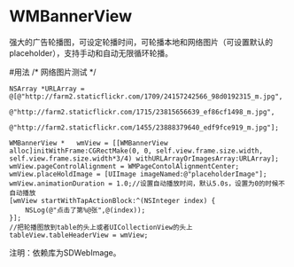 # WMBannerView
强大的广告轮播图，可设定轮播时间，可轮播本地和网络图片（可设置默认的placeholder），支持手动和自动无限循环轮播。


#用法
/*
     网络图片测试
     */
     
     
     
    NSArray *URLArray = @[@"http://farm2.staticflickr.com/1709/24157242566_98d0192315_m.jpg",
                          @"http://farm2.staticflickr.com/1715/23815656639_ef86cf1498_m.jpg",
                          @"http://farm2.staticflickr.com/1455/23888379640_edf9fce919_m.jpg"];
    
    WMBannerView *   wmView = [[WMBannerView alloc]initWithFrame:CGRectMake(0, 0, self.view.frame.size.width, self.view.frame.size.width*3/4) withURLArrayOrImagesArray:URLArray];
    wmView.pageControlAlignment = WMPageContolAlignmentCenter;
    wmView.placeHoldImage = [UIImage imageNamed:@"placeholderImage"];
    wmView.animationDuration = 1.0;//设置自动播放时间，默认5.0s，设置为0的时候不自动播放
    [wmView startWithTapActionBlock:^(NSInteger index) {
        NSLog(@"点击了第%@张",@(index));
    }];
    //把轮播图放到table的头上或者UICollectionView的头上
    tableView.tableHeaderView = wmView;


注明：依赖库为SDWebImage。
